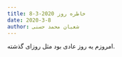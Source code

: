 ```yaml
---
title: خاطره روز 2020-3-8
date: 2020-3-8
author: شعبان محمد حسنی
---
```


امروزم یه روز عادی بود مثل روزای گذشته.